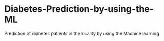 # Diabetes-Prediction-by-using-the-ML
Prediction of diabetes patients in the locality by using the Machine learning 

